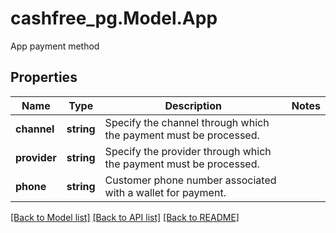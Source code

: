 # cashfree_pg.Model.App
App payment method

## Properties

Name | Type | Description | Notes
------------ | ------------- | ------------- | -------------
**channel** | **string** | Specify the channel through which the payment must be processed. | 
**provider** | **string** | Specify the provider through which the payment must be processed. | 
**phone** | **string** | Customer phone number associated with a wallet for payment. | 

[[Back to Model list]](../README.md#documentation-for-models) [[Back to API list]](../README.md#documentation-for-api-endpoints) [[Back to README]](../README.md)


